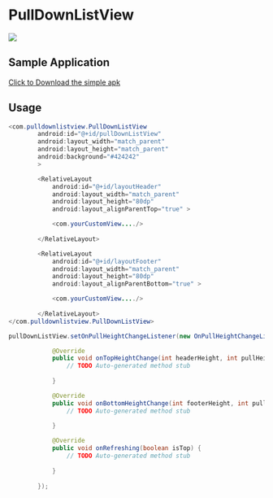 PullDownListView
================
![](https://raw.githubusercontent.com/guojunyi/PullDownListView/master/screenshot/1.gif)
## Sample Application
<a href="https://raw.githubusercontent.com/guojunyi/PullDownListView/master/apk/PullDownListView.apk" target="_blank" title="Download From Google Play">Click to Download the simple apk</a>

## Usage
``` java
<com.pulldownlistview.PullDownListView
        android:id="@+id/pullDownListView"
        android:layout_width="match_parent"
        android:layout_height="match_parent"
        android:background="#424242"
        >

        <RelativeLayout
            android:id="@+id/layoutHeader"
            android:layout_width="match_parent"
            android:layout_height="80dp"
            android:layout_alignParentTop="true" >

            <com.yourCustomView..../>
            
        </RelativeLayout>

        <RelativeLayout
            android:id="@+id/layoutFooter"
            android:layout_width="match_parent"
            android:layout_height="80dp"
            android:layout_alignParentBottom="true" >

            <com.yourCustomView..../>
            
        </RelativeLayout>
</com.pulldownlistview.PullDownListView>
```

``` java
pullDownListView.setOnPullHeightChangeListener(new OnPullHeightChangeListener(){

			@Override
			public void onTopHeightChange(int headerHeight, int pullHeight) {
				// TODO Auto-generated method stub
				
			}

			@Override
			public void onBottomHeightChange(int footerHeight, int pullHeight) {
				// TODO Auto-generated method stub
				
			}

			@Override
			public void onRefreshing(boolean isTop) {
				// TODO Auto-generated method stub
				
			}
			
		});
```



